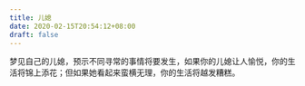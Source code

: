 ```yaml
---
title: 儿媳
date: 2020-02-15T20:54:12+08:00
draft: false
---
```


梦见自己的儿媳，预示不同寻常的事情将要发生，如果你的儿媳让人愉悦，你的生活将锦上添花；但如果她看起来蛮横无理，你的生活将越发糟糕。
